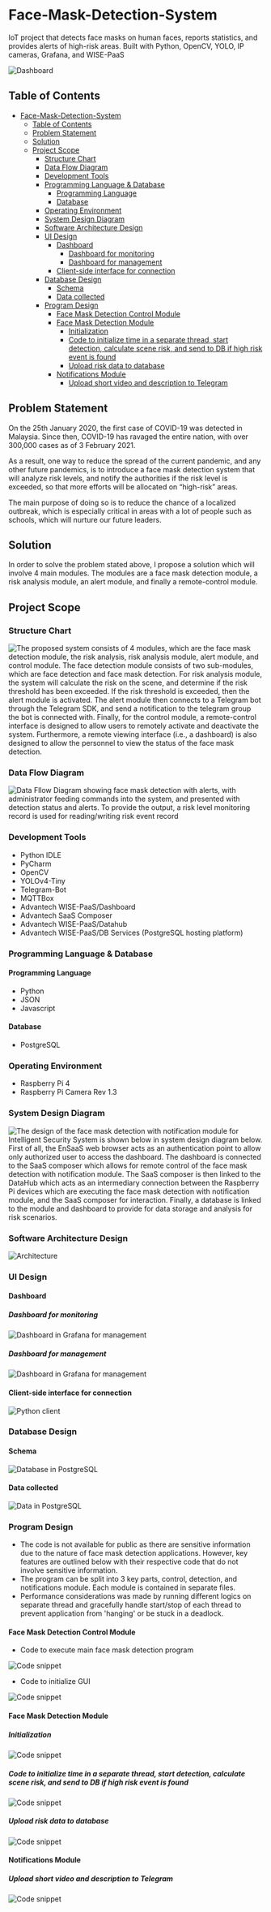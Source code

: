 # Face-Mask-Detection-System
IoT project that detects face masks on human faces, reports statistics, and provides alerts of high-risk areas. Built with Python, OpenCV, YOLO, IP cameras, Grafana, and WISE-PaaS

![Dashboard](./img/dashboard-design.png)

## Table of Contents

- [Face-Mask-Detection-System](#face-mask-detection-system)
  - [Table of Contents](#table-of-contents)
  - [Problem Statement](#problem-statement)
  - [Solution](#solution)
  - [Project Scope](#project-scope)
    - [Structure Chart](#structure-chart)
    - [Data Flow Diagram](#data-flow-diagram)
    - [Development Tools](#development-tools)
    - [Programming Language \& Database](#programming-language--database)
      - [Programming Language](#programming-language)
      - [Database](#database)
    - [Operating Environment](#operating-environment)
    - [System Design Diagram](#system-design-diagram)
    - [Software Architecture Design](#software-architecture-design)
    - [UI Design](#ui-design)
      - [Dashboard](#dashboard)
        - [Dashboard for monitoring](#dashboard-for-monitoring)
        - [Dashboard for management](#dashboard-for-management)
      - [Client-side interface for connection](#client-side-interface-for-connection)
    - [Database Design](#database-design)
      - [Schema](#schema)
      - [Data collected](#data-collected)
    - [Program Design](#program-design)
      - [Face Mask Detection Control Module](#face-mask-detection-control-module)
      - [Face Mask Detection Module](#face-mask-detection-module)
        - [Initialization](#initialization)
        - [Code to initialize time in a separate thread, start detection, calculate scene risk, and send to DB if high risk event is found](#code-to-initialize-time-in-a-separate-thread-start-detection-calculate-scene-risk-and-send-to-db-if-high-risk-event-is-found)
        - [Upload risk data to database](#upload-risk-data-to-database)
      - [Notifications Module](#notifications-module)
        - [Upload short video and description to Telegram](#upload-short-video-and-description-to-telegram)


## Problem Statement

On the 25th January 2020, the first case of COVID-19 was detected in Malaysia. Since then, COVID-19 has ravaged the entire nation, with over 300,000 cases as of 3 February 2021. 

As a result, one way to reduce the spread of the current pandemic, and any other future pandemics, is to introduce a face mask detection system that will analyze risk levels, and notify the authorities if the risk level is exceeded, so that more efforts will be allocated on “high-risk” areas. 

The main purpose of doing so is to reduce the chance of a localized outbreak, which is especially critical in areas with a lot of people such as schools, which will nurture our future leaders. 

## Solution

In order to solve the problem stated above, I propose a solution which will involve 4 main modules. The modules are a face mask detection module, a risk analysis module, an alert module, and finally a remote-control module.

## Project Scope

### Structure Chart

![The proposed system consists of 4 modules, which are the face mask detection module, the risk analysis, risk analysis module, alert module, and control module. The face detection module consists of two sub-modules, which are face detection and face mask detection. For risk analysis module, the system will calculate the risk on the scene, and determine if the risk threshold has been exceeded. If the risk threshold is exceeded, then the alert module is activated. The alert module then connects to a Telegram bot through the Telegram SDK, and send a notification to the telegram group the bot is connected with. Finally, for the control module, a remote-control interface is designed to allow users to remotely activate and deactivate the system. Furthermore, a remote viewing interface (i.e., a dashboard) is also designed to allow the personnel to view the status of the face mask detection.](./img/project-structure-chart.png)

### Data Flow Diagram

![Data Fllow Diagram showing face mask detection with alerts, with administrator feeding commands into the system, and presented with detection status and alerts. To provide the output, a risk level monitoring record is used for reading/writing risk event record](./img/project-dfd-0.png)

### Development Tools

- Python IDLE
- PyCharm
- OpenCV
- YOLOv4-Tiny
- Telegram-Bot
- MQTTBox
- Advantech WISE-PaaS/Dashboard
- Advantech SaaS Composer
- Advantech WISE-PaaS/Datahub
- Advantech WISE-PaaS/DB Services (PostgreSQL hosting platform)

### Programming Language & Database

#### Programming Language	

- Python
- JSON
- Javascript	

#### Database

- PostgreSQL

### Operating Environment

- Raspberry Pi 4
- Raspberry Pi Camera Rev 1.3

### System Design Diagram

![The design of the face mask detection with notification module for Intelligent Security System is shown below in system design diagram below. First of all, the EnSaaS web browser acts as an authentication point to allow only authorized user to access the dashboard. The dashboard is connected to the SaaS composer which allows for remote control of the face mask detection with notification module. The SaaS composer is then linked to the DataHub which acts as an intermediary connection between the Raspberry Pi devices which are executing the face mask detection with notification module, and the SaaS composer for interaction. Finally, a database is linked to the module and dashboard to provide for data storage and analysis for risk scenarios.](./img/project-system-design-diagram.png)

### Software Architecture Design

![Architecture](./img/software-architecture-design.png)

### UI Design

#### Dashboard

##### Dashboard for monitoring

![Dashboard in Grafana for management](./img/dashboard-design.png)

##### Dashboard for management

![Dashboard in Grafana for management](./img/control-dashboard-design.png)

#### Client-side interface for connection

![Python client](./img/client-side-interface.png)

### Database Design

#### Schema

![Database in PostgreSQL](./img/postgresql-database-fields.png)

#### Data collected

![Data in PostgreSQL](./img/postgresql-database-data.png)

### Program Design

- The code is not available for public as there are sensitive information due to the nature of face mask detection applications. However, key features are outlined below with their respective code that do not involve sensitive information.
- The program can be split into 3 key parts, control, detection, and notifications module. Each module is contained in separate files.
- Performance considerations was made by running different logics on separate thread and gracefully handle start/stop of each thread to prevent application from 'hanging' or be stuck in a deadlock.

#### Face Mask Detection Control Module

- Code to execute main face mask detection program

![Code snippet](./img/execute-main-fmd.png)

- Code to initialize GUI

![Code snippet](./img/initialize-gui.png)

#### Face Mask Detection Module

##### Initialization

![Code snippet](./img/code-initialize-video-capturing.png)

##### Code to initialize time in a separate thread, start detection, calculate scene risk, and send to DB if high risk event is found

![Code snippet](./img/initialize-time-detect-calculate-risk-uploaddb.png)

##### Upload risk data to database

![Code snippet](./img/code-upload-risk-data.png)

#### Notifications Module

##### Upload short video and description to Telegram

![Code snippet](./img/upload-telegram.png)